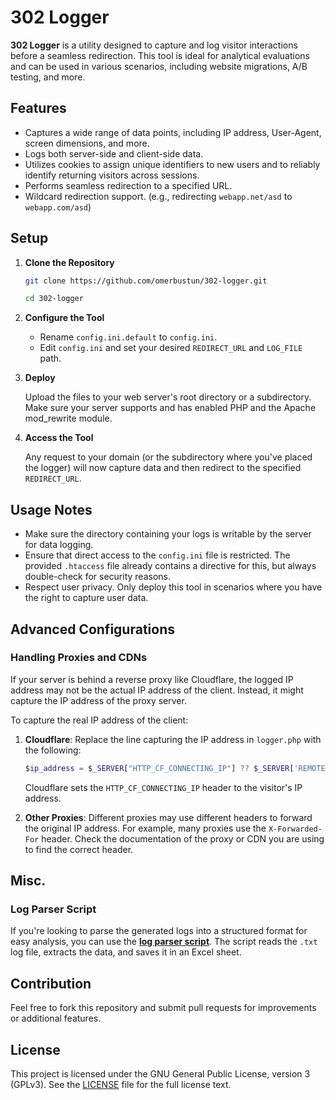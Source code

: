 302 Logger
==========

**302 Logger** is a utility designed to capture and log visitor interactions before a seamless redirection. This tool is ideal for analytical evaluations and can be used in various scenarios, including website migrations, A/B testing, and more.

Features
--------

*   Captures a wide range of data points, including IP address, User-Agent, screen dimensions, and more.
*   Logs both server-side and client-side data.
*   Utilizes cookies to assign unique identifiers to new users and to reliably identify returning visitors across sessions.
*   Performs seamless redirection to a specified URL.
*   Wildcard redirection support. (e.g., redirecting `webapp.net/asd` to `webapp.com/asd`)

Setup
-----

1.  **Clone the Repository**
        
    ```bash
    git clone https://github.com/omerbustun/302-logger.git
    ```
    ```bash
    cd 302-logger
    ```
    
2.  **Configure the Tool**
    
    *   Rename `config.ini.default` to `config.ini`.
    *   Edit `config.ini` and set your desired `REDIRECT_URL` and `LOG_FILE` path.


3.  **Deploy**
 
    Upload the files to your web server's root directory or a subdirectory. Make sure your server supports and has enabled PHP and the Apache mod\_rewrite module.
    
4.  **Access the Tool**
    
    Any request to your domain (or the subdirectory where you've placed the logger) will now capture data and then redirect to the specified `REDIRECT_URL`.
    

Usage Notes
-----------

*   Make sure the directory containing your logs is writable by the server for data logging.
*   Ensure that direct access to the `config.ini` file is restricted. The provided `.htaccess` file already contains a directive for this, but always double-check for security reasons.
*   Respect user privacy. Only deploy this tool in scenarios where you have the right to capture user data.

Advanced Configurations
-----------

### Handling Proxies and CDNs

If your server is behind a reverse proxy like Cloudflare, the logged IP address may not be the actual IP address of the client. Instead, it might capture the IP address of the proxy server.

To capture the real IP address of the client:

1.  **Cloudflare**: Replace the line capturing the IP address in `logger.php` with the following:
    
    
    ```php
    $ip_address = $_SERVER["HTTP_CF_CONNECTING_IP"] ?? $_SERVER['REMOTE_ADDR'] ?? 'unknown';
    ```
    
    Cloudflare sets the `HTTP_CF_CONNECTING_IP` header to the visitor's IP address.
    
2.  **Other Proxies**: Different proxies may use different headers to forward the original IP address. For example, many proxies use the `X-Forwarded-For` header. Check the documentation of the proxy or CDN you are using to find the correct header.
    
Misc.
-----

### Log Parser Script

If you're looking to parse the generated logs into a structured format for easy analysis, you can use the [**log parser script**](https://gist.github.com/omerbustun/97e26e985e3079eb61cc7584a0eb9654). The script reads the `.txt` log file, extracts the data, and saves it in an Excel sheet.

Contribution
------------

Feel free to fork this repository and submit pull requests for improvements or additional features.

License
-------

This project is licensed under the GNU General Public License, version 3 (GPLv3). See the [LICENSE](LICENSE) file for the full license text.
